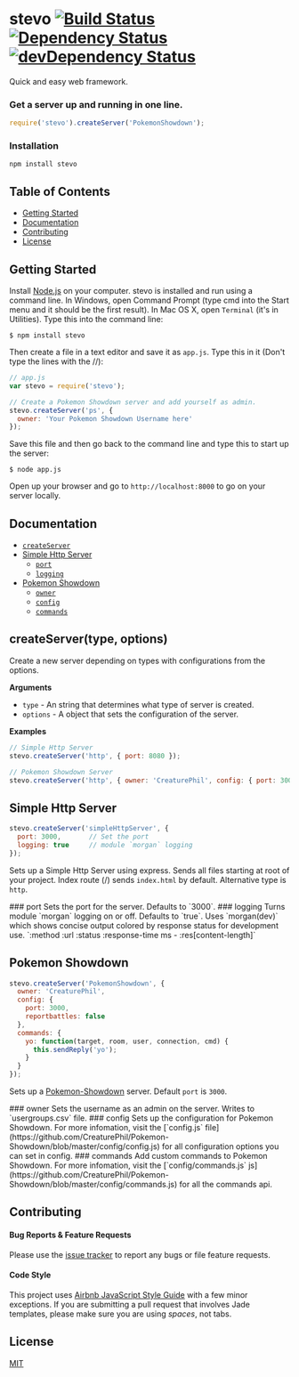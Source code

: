 # stevo [![Build Status](https://travis-ci.org/CreaturePhil/stevo.svg)](https://travis-ci.org/CreaturePhil/stevo) [![Dependency Status](https://david-dm.org/creaturephil/stevo.svg)](https://david-dm.org/creaturephil/stevo) [![devDependency Status](https://david-dm.org/creaturephil/stevo/dev-status.svg)](https://david-dm.org/creaturephil/stevo#info=devDependencies)

Quick and easy web framework.

### Get a server up and running in one line.
```js
require('stevo').createServer('PokemonShowdown');
```

### Installation
```
npm install stevo
```

## Table of Contents

  * [Getting Started](#getting-started)
  * [Documentation](#documentation)
  * [Contributing](#contributing)
  * [License](#license)

Getting Started
---------------
Install [Node.js](http://nodejs.org/) on your computer.
stevo is installed and run using a command line.  In Windows, open Command Prompt (type cmd into the Start menu and it should be the first result). In Mac OS X, open `Terminal` (it's in Utilities). Type this into the command line:

```
$ npm install stevo
```

Then create a file in a text editor and save it as ```app.js```. Type this in it (Don't type the lines with the //):

```js
// app.js
var stevo = require('stevo');

// Create a Pokemon Showdown server and add yourself as admin.
stevo.createServer('ps', {
  owner: 'Your Pokemon Showdown Username here'
});
```

Save this file and then go back to the command line and type this to start up the server:

```
$ node app.js
```

Open up your browser and go to ```http://localhost:8000``` to go on your server locally.

Documentation
-------------

  * [`createServer`](#createserver)
  * [Simple Http Server](#simple-http-server)
    - [`port`](#port)
    - [`logging`](#logging)
  * [Pokemon Showdown](#pokemon-showdown)
    - [`owner`](#owner)
    - [`config`](#config)
    - [`commands`](#commands)

## createServer(type, options)
Create a new server depending on types with configurations from the options.

__Arguments__

* `type` - An string that determines what type of server is created.
* `options` - A object that sets the configuration of the server.

__Examples__


```js
// Simple Http Server
stevo.createServer('http', { port: 8080 });

// Pokemon Showdown Server
stevo.createServer('http', { owner: 'CreaturePhil', config: { port: 3000 } });
```

## Simple Http Server
```js
stevo.createServer('simpleHttpServer', {
  port: 3000,       // Set the port
  logging: true     // module `morgan` logging
});
```
Sets up a Simple Http Server using express. Sends all files starting at root of your project.
Index route (/) sends `index.html` by default. Alternative type is `http`.

<a name="port" />
### port
Sets the port for the server. Defaults to `3000`.

<a name="logging" />
### logging
Turns module `morgan` logging on or off. Defaults to `true`. Uses `morgan(dev)` which shows concise output colored by response status for development use.
`:method :url :status :response-time ms - :res[content-length]`

## Pokemon Showdown
```js
stevo.createServer('PokemonShowdown', {
  owner: 'CreaturePhil',
  config: {
    port: 3000,
    reportbattles: false
  },
  commands: {
    yo: function(target, room, user, connection, cmd) {
      this.sendReply('yo');
    }
  }
});
```
Sets up a [Pokemon-Showdown](https://github.com/CreaturePhil/Pokemon-Showdown) server. Default `port` is `3000`.

<a name="owner" />
### owner
Sets the username as an admin on the server. Writes to `usergroups.csv` file.

<a name="config" />
### config
Sets up the configuration for Pokemon Showdown. For more infomation, visit the [`config.js` file](https://github.com/CreaturePhil/Pokemon-Showdown/blob/master/config/config.js) for all configuration options you can set in config.

<a name="commands" />
### commands
Add custom commands to Pokemon Showdown. For more infomation, visit the [`config/commands.js` js](https://github.com/CreaturePhil/Pokemon-Showdown/blob/master/config/commands.js) for all the commands api.

Contributing
------------

#### Bug Reports & Feature Requests
Please use the [issue tracker](https://github.com/creaturephil/usub/issues) to report any bugs or file feature requests.

#### Code Style
This project uses [Airbnb JavaScript Style Guide](https://github.com/airbnb/javascript) with a few minor exceptions. If you are submitting a pull request that involves Jade templates, please make sure you are using *spaces*, not tabs.

License
-------
[MIT](License)

